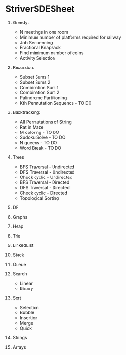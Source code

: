 # StriverSDESheet

1. Greedy:
   * N meetings in one room
   * Minimum number of platforms required for railway
   * Job Sequencing
   * Fractional Knapsack
   * Find mimimum number of coins
   * Activity Selection

2. Recursion: 
   * Subset Sums 1
   * Subset Sums 2
   * Combination Sum 1
   * Combination Sum 2
   * Palindrome Partitioning
   * Kth Permutation Sequence - TO DO
   
3. Backtracking:
   * All Permutations of String
   * Rat in Maze
   * M coloring - TO DO
   * Sudoku Solve - TO DO
   * N queens - TO DO
   * Word Break - TO DO
   
4. Trees 
   * BFS Traversal - Undirected
   * DFS Traversal - Undirected
   * Check cyclic - Undirected
   * BFS Traversal - Directed
   * DFS Traversal - Directed
   * Check cyclic - Directed
   * Topological Sorting
   
5. DP 
   
6. Graphs 
7. Heap
8. Trie 
9. LinkedList 
10. Stack 
11. Queue
12. Search
    * Linear
    * Binary
13. Sort
    * Selection
    * Bubble
    * Insertion
    * Merge
    * Quick
14. Strings 
15. Arrays
